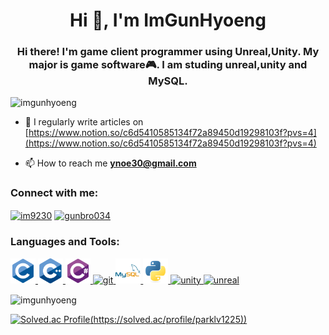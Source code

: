 
<h1 align="center">Hi 👋, I'm ImGunHyoeng</h1>  
<h3 align="center">Hi there! I'm game client programmer using Unreal,Unity. My major is game software🎮. I am studing unreal,unity and MySQL.</h3>  
  
<p align="left"> <img src="https://komarev.com/ghpvc/?username=imgunhyoeng&label=Profile%20views&color=0e75b6&style=flat" alt="imgunhyoeng" /> </p>  
  
- 📝 I regularly write articles on [https://www.notion.so/c6d5410585134f72a89450d19298103f?pvs=4](https://www.notion.so/c6d5410585134f72a89450d19298103f?pvs=4)  
  
- 📫 How to reach me **ynoe30@gmail.com**  
  
<h3 align="left">Connect with me:</h3>  
<p align="left">  
<a href="https://instagram.com/im9230" target="blank"><img align="center" src="https://raw.githubusercontent.com/rahuldkjain/github-profile-readme-generator/master/src/images/icons/Social/instagram.svg" alt="im9230" height="30" width="40" /></a>  
<a href="https://www.youtube.com/@Gunbro034/featured" target="blank"><img align="center" src="https://raw.githubusercontent.com/rahuldkjain/github-profile-readme-generator/master/src/images/icons/Social/youtube.svg" alt="gunbro034" height="30" width="40" /></a>  
</p>  
  
<h3 align="left">Languages and Tools:</h3>  
<p align="left"> <a href="https://www.cprogramming.com/" target="_blank" rel="noreferrer"> <img src="https://raw.githubusercontent.com/devicons/devicon/master/icons/c/c-original.svg" alt="c" width="40" height="40"/> </a> <a href="https://www.w3schools.com/cpp/" target="_blank" rel="noreferrer"> <img src="https://raw.githubusercontent.com/devicons/devicon/master/icons/cplusplus/cplusplus-original.svg" alt="cplusplus" width="40" height="40"/> </a> <a href="https://www.w3schools.com/cs/" target="_blank" rel="noreferrer"> <img src="https://raw.githubusercontent.com/devicons/devicon/master/icons/csharp/csharp-original.svg" alt="csharp" width="40" height="40"/> </a> <a href="https://git-scm.com/" target="_blank" rel="noreferrer"> <img src="https://www.vectorlogo.zone/logos/git-scm/git-scm-icon.svg" alt="git" width="40" height="40"/> </a> <a href="https://www.mysql.com/" target="_blank" rel="noreferrer"> <img src="https://raw.githubusercontent.com/devicons/devicon/master/icons/mysql/mysql-original-wordmark.svg" alt="mysql" width="40" height="40"/> </a> <a href="https://www.python.org" target="_blank" rel="noreferrer"> <img src="https://raw.githubusercontent.com/devicons/devicon/master/icons/python/python-original.svg" alt="python" width="40" height="40"/> </a> <a href="https://unity.com/" target="_blank" rel="noreferrer"> <img src="https://www.vectorlogo.zone/logos/unity3d/unity3d-icon.svg" alt="unity" width="40" height="40"/> </a> <a href="https://unrealengine.com/" target="_blank" rel="noreferrer"> <img src="https://raw.githubusercontent.com/kenangundogan/fontisto/036b7eca71aab1bef8e6a0518f7329f13ed62f6b/icons/svg/brand/unreal-engine.svg" alt="unreal" width="40" height="40"/> </a> </p>  
  
<p><img align="center" src="https://github-readme-stats.vercel.app/api/top-langs?username=imgunhyoeng&show_icons=true&locale=en&layout=compact" alt="imgunhyoeng" /></p>

[![Solved.ac Profile](http://mazassumnida.wtf/api/v2/generate_badge?boj=parklv1225)(https://solved.ac/profile/parklv1225))](https://solved.ac/parklv1225/)
